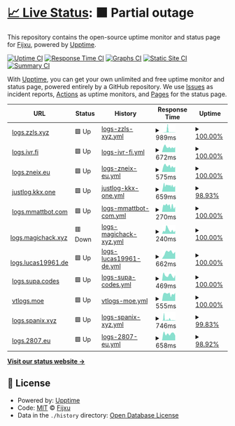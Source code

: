 # [📈 Live Status](https://Fijxu.github.io/justlog-instances-uptime): <!--live status--> **🟧 Partial outage**

This repository contains the open-source uptime monitor and status page for [Fijxu](https://zzls.xyz), powered by [Upptime](https://github.com/upptime/upptime).

[![Uptime CI](https://github.com/Fijxu/justlog-instances-uptime/workflows/Uptime%20CI/badge.svg)](https://github.com/Fijxu/justlog-instances-uptime/actions?query=workflow%3A%22Uptime+CI%22)
[![Response Time CI](https://github.com/Fijxu/justlog-instances-uptime/workflows/Response%20Time%20CI/badge.svg)](https://github.com/Fijxu/justlog-instances-uptime/actions?query=workflow%3A%22Response+Time+CI%22)
[![Graphs CI](https://github.com/Fijxu/justlog-instances-uptime/workflows/Graphs%20CI/badge.svg)](https://github.com/Fijxu/justlog-instances-uptime/actions?query=workflow%3A%22Graphs+CI%22)
[![Static Site CI](https://github.com/Fijxu/justlog-instances-uptime/workflows/Static%20Site%20CI/badge.svg)](https://github.com/Fijxu/justlog-instances-uptime/actions?query=workflow%3A%22Static+Site+CI%22)
[![Summary CI](https://github.com/Fijxu/justlog-instances-uptime/workflows/Summary%20CI/badge.svg)](https://github.com/Fijxu/justlog-instances-uptime/actions?query=workflow%3A%22Summary+CI%22)

With [Upptime](https://upptime.js.org), you can get your own unlimited and free uptime monitor and status page, powered entirely by a GitHub repository. We use [Issues](https://github.com/Fijxu/justlog-instances-uptime/issues) as incident reports, [Actions](https://github.com/Fijxu/justlog-instances-uptime/actions) as uptime monitors, and [Pages](https://Fijxu.github.io/justlog-instances-uptime) for the status page.

<!--start: status pages-->
<!-- This summary is generated by Upptime (https://github.com/upptime/upptime) -->
<!-- Do not edit this manually, your changes will be overwritten -->
<!-- prettier-ignore -->
| URL | Status | History | Response Time | Uptime |
| --- | ------ | ------- | ------------- | ------ |
| <img alt="" src="https://icons.duckduckgo.com/ip3/logs.zzls.xyz.ico" height="13"> [logs.zzls.xyz](https://logs.zzls.xyz) | 🟩 Up | [logs-zzls-xyz.yml](https://github.com/Fijxu/justlog-instances-uptime/commits/HEAD/history/logs-zzls-xyz.yml) | <details><summary><img alt="Response time graph" src="./graphs/logs-zzls-xyz/response-time-week.png" height="20"> 989ms</summary><br><a href="https://justloginstances.zzls.xyz/history/logs-zzls-xyz"><img alt="Response time 709" src="https://img.shields.io/endpoint?url=https%3A%2F%2Fraw.githubusercontent.com%2FFijxu%2Fjustlog-instances-uptime%2FHEAD%2Fapi%2Flogs-zzls-xyz%2Fresponse-time.json"></a><br><a href="https://justloginstances.zzls.xyz/history/logs-zzls-xyz"><img alt="24-hour response time 193" src="https://img.shields.io/endpoint?url=https%3A%2F%2Fraw.githubusercontent.com%2FFijxu%2Fjustlog-instances-uptime%2FHEAD%2Fapi%2Flogs-zzls-xyz%2Fresponse-time-day.json"></a><br><a href="https://justloginstances.zzls.xyz/history/logs-zzls-xyz"><img alt="7-day response time 989" src="https://img.shields.io/endpoint?url=https%3A%2F%2Fraw.githubusercontent.com%2FFijxu%2Fjustlog-instances-uptime%2FHEAD%2Fapi%2Flogs-zzls-xyz%2Fresponse-time-week.json"></a><br><a href="https://justloginstances.zzls.xyz/history/logs-zzls-xyz"><img alt="30-day response time 397" src="https://img.shields.io/endpoint?url=https%3A%2F%2Fraw.githubusercontent.com%2FFijxu%2Fjustlog-instances-uptime%2FHEAD%2Fapi%2Flogs-zzls-xyz%2Fresponse-time-month.json"></a><br><a href="https://justloginstances.zzls.xyz/history/logs-zzls-xyz"><img alt="1-year response time 709" src="https://img.shields.io/endpoint?url=https%3A%2F%2Fraw.githubusercontent.com%2FFijxu%2Fjustlog-instances-uptime%2FHEAD%2Fapi%2Flogs-zzls-xyz%2Fresponse-time-year.json"></a></details> | <details><summary><a href="https://justloginstances.zzls.xyz/history/logs-zzls-xyz">100.00%</a></summary><a href="https://justloginstances.zzls.xyz/history/logs-zzls-xyz"><img alt="All-time uptime 95.06%" src="https://img.shields.io/endpoint?url=https%3A%2F%2Fraw.githubusercontent.com%2FFijxu%2Fjustlog-instances-uptime%2FHEAD%2Fapi%2Flogs-zzls-xyz%2Fuptime.json"></a><br><a href="https://justloginstances.zzls.xyz/history/logs-zzls-xyz"><img alt="24-hour uptime 100.00%" src="https://img.shields.io/endpoint?url=https%3A%2F%2Fraw.githubusercontent.com%2FFijxu%2Fjustlog-instances-uptime%2FHEAD%2Fapi%2Flogs-zzls-xyz%2Fuptime-day.json"></a><br><a href="https://justloginstances.zzls.xyz/history/logs-zzls-xyz"><img alt="7-day uptime 100.00%" src="https://img.shields.io/endpoint?url=https%3A%2F%2Fraw.githubusercontent.com%2FFijxu%2Fjustlog-instances-uptime%2FHEAD%2Fapi%2Flogs-zzls-xyz%2Fuptime-week.json"></a><br><a href="https://justloginstances.zzls.xyz/history/logs-zzls-xyz"><img alt="30-day uptime 75.05%" src="https://img.shields.io/endpoint?url=https%3A%2F%2Fraw.githubusercontent.com%2FFijxu%2Fjustlog-instances-uptime%2FHEAD%2Fapi%2Flogs-zzls-xyz%2Fuptime-month.json"></a><br><a href="https://justloginstances.zzls.xyz/history/logs-zzls-xyz"><img alt="1-year uptime 95.06%" src="https://img.shields.io/endpoint?url=https%3A%2F%2Fraw.githubusercontent.com%2FFijxu%2Fjustlog-instances-uptime%2FHEAD%2Fapi%2Flogs-zzls-xyz%2Fuptime-year.json"></a></details>
| <img alt="" src="https://icons.duckduckgo.com/ip3/logs.ivr.fi.ico" height="13"> [logs.ivr.fi](https://logs.ivr.fi) | 🟩 Up | [logs-ivr-fi.yml](https://github.com/Fijxu/justlog-instances-uptime/commits/HEAD/history/logs-ivr-fi.yml) | <details><summary><img alt="Response time graph" src="./graphs/logs-ivr-fi/response-time-week.png" height="20"> 672ms</summary><br><a href="https://justloginstances.zzls.xyz/history/logs-ivr-fi"><img alt="Response time 555" src="https://img.shields.io/endpoint?url=https%3A%2F%2Fraw.githubusercontent.com%2FFijxu%2Fjustlog-instances-uptime%2FHEAD%2Fapi%2Flogs-ivr-fi%2Fresponse-time.json"></a><br><a href="https://justloginstances.zzls.xyz/history/logs-ivr-fi"><img alt="24-hour response time 705" src="https://img.shields.io/endpoint?url=https%3A%2F%2Fraw.githubusercontent.com%2FFijxu%2Fjustlog-instances-uptime%2FHEAD%2Fapi%2Flogs-ivr-fi%2Fresponse-time-day.json"></a><br><a href="https://justloginstances.zzls.xyz/history/logs-ivr-fi"><img alt="7-day response time 672" src="https://img.shields.io/endpoint?url=https%3A%2F%2Fraw.githubusercontent.com%2FFijxu%2Fjustlog-instances-uptime%2FHEAD%2Fapi%2Flogs-ivr-fi%2Fresponse-time-week.json"></a><br><a href="https://justloginstances.zzls.xyz/history/logs-ivr-fi"><img alt="30-day response time 658" src="https://img.shields.io/endpoint?url=https%3A%2F%2Fraw.githubusercontent.com%2FFijxu%2Fjustlog-instances-uptime%2FHEAD%2Fapi%2Flogs-ivr-fi%2Fresponse-time-month.json"></a><br><a href="https://justloginstances.zzls.xyz/history/logs-ivr-fi"><img alt="1-year response time 555" src="https://img.shields.io/endpoint?url=https%3A%2F%2Fraw.githubusercontent.com%2FFijxu%2Fjustlog-instances-uptime%2FHEAD%2Fapi%2Flogs-ivr-fi%2Fresponse-time-year.json"></a></details> | <details><summary><a href="https://justloginstances.zzls.xyz/history/logs-ivr-fi">100.00%</a></summary><a href="https://justloginstances.zzls.xyz/history/logs-ivr-fi"><img alt="All-time uptime 98.74%" src="https://img.shields.io/endpoint?url=https%3A%2F%2Fraw.githubusercontent.com%2FFijxu%2Fjustlog-instances-uptime%2FHEAD%2Fapi%2Flogs-ivr-fi%2Fuptime.json"></a><br><a href="https://justloginstances.zzls.xyz/history/logs-ivr-fi"><img alt="24-hour uptime 100.00%" src="https://img.shields.io/endpoint?url=https%3A%2F%2Fraw.githubusercontent.com%2FFijxu%2Fjustlog-instances-uptime%2FHEAD%2Fapi%2Flogs-ivr-fi%2Fuptime-day.json"></a><br><a href="https://justloginstances.zzls.xyz/history/logs-ivr-fi"><img alt="7-day uptime 100.00%" src="https://img.shields.io/endpoint?url=https%3A%2F%2Fraw.githubusercontent.com%2FFijxu%2Fjustlog-instances-uptime%2FHEAD%2Fapi%2Flogs-ivr-fi%2Fuptime-week.json"></a><br><a href="https://justloginstances.zzls.xyz/history/logs-ivr-fi"><img alt="30-day uptime 100.00%" src="https://img.shields.io/endpoint?url=https%3A%2F%2Fraw.githubusercontent.com%2FFijxu%2Fjustlog-instances-uptime%2FHEAD%2Fapi%2Flogs-ivr-fi%2Fuptime-month.json"></a><br><a href="https://justloginstances.zzls.xyz/history/logs-ivr-fi"><img alt="1-year uptime 98.74%" src="https://img.shields.io/endpoint?url=https%3A%2F%2Fraw.githubusercontent.com%2FFijxu%2Fjustlog-instances-uptime%2FHEAD%2Fapi%2Flogs-ivr-fi%2Fuptime-year.json"></a></details>
| <img alt="" src="https://icons.duckduckgo.com/ip3/logs.zneix.eu.ico" height="13"> [logs.zneix.eu](https://logs.zneix.eu/) | 🟩 Up | [logs-zneix-eu.yml](https://github.com/Fijxu/justlog-instances-uptime/commits/HEAD/history/logs-zneix-eu.yml) | <details><summary><img alt="Response time graph" src="./graphs/logs-zneix-eu/response-time-week.png" height="20"> 575ms</summary><br><a href="https://justloginstances.zzls.xyz/history/logs-zneix-eu"><img alt="Response time 525" src="https://img.shields.io/endpoint?url=https%3A%2F%2Fraw.githubusercontent.com%2FFijxu%2Fjustlog-instances-uptime%2FHEAD%2Fapi%2Flogs-zneix-eu%2Fresponse-time.json"></a><br><a href="https://justloginstances.zzls.xyz/history/logs-zneix-eu"><img alt="24-hour response time 527" src="https://img.shields.io/endpoint?url=https%3A%2F%2Fraw.githubusercontent.com%2FFijxu%2Fjustlog-instances-uptime%2FHEAD%2Fapi%2Flogs-zneix-eu%2Fresponse-time-day.json"></a><br><a href="https://justloginstances.zzls.xyz/history/logs-zneix-eu"><img alt="7-day response time 575" src="https://img.shields.io/endpoint?url=https%3A%2F%2Fraw.githubusercontent.com%2FFijxu%2Fjustlog-instances-uptime%2FHEAD%2Fapi%2Flogs-zneix-eu%2Fresponse-time-week.json"></a><br><a href="https://justloginstances.zzls.xyz/history/logs-zneix-eu"><img alt="30-day response time 530" src="https://img.shields.io/endpoint?url=https%3A%2F%2Fraw.githubusercontent.com%2FFijxu%2Fjustlog-instances-uptime%2FHEAD%2Fapi%2Flogs-zneix-eu%2Fresponse-time-month.json"></a><br><a href="https://justloginstances.zzls.xyz/history/logs-zneix-eu"><img alt="1-year response time 525" src="https://img.shields.io/endpoint?url=https%3A%2F%2Fraw.githubusercontent.com%2FFijxu%2Fjustlog-instances-uptime%2FHEAD%2Fapi%2Flogs-zneix-eu%2Fresponse-time-year.json"></a></details> | <details><summary><a href="https://justloginstances.zzls.xyz/history/logs-zneix-eu">100.00%</a></summary><a href="https://justloginstances.zzls.xyz/history/logs-zneix-eu"><img alt="All-time uptime 100.00%" src="https://img.shields.io/endpoint?url=https%3A%2F%2Fraw.githubusercontent.com%2FFijxu%2Fjustlog-instances-uptime%2FHEAD%2Fapi%2Flogs-zneix-eu%2Fuptime.json"></a><br><a href="https://justloginstances.zzls.xyz/history/logs-zneix-eu"><img alt="24-hour uptime 100.00%" src="https://img.shields.io/endpoint?url=https%3A%2F%2Fraw.githubusercontent.com%2FFijxu%2Fjustlog-instances-uptime%2FHEAD%2Fapi%2Flogs-zneix-eu%2Fuptime-day.json"></a><br><a href="https://justloginstances.zzls.xyz/history/logs-zneix-eu"><img alt="7-day uptime 100.00%" src="https://img.shields.io/endpoint?url=https%3A%2F%2Fraw.githubusercontent.com%2FFijxu%2Fjustlog-instances-uptime%2FHEAD%2Fapi%2Flogs-zneix-eu%2Fuptime-week.json"></a><br><a href="https://justloginstances.zzls.xyz/history/logs-zneix-eu"><img alt="30-day uptime 100.00%" src="https://img.shields.io/endpoint?url=https%3A%2F%2Fraw.githubusercontent.com%2FFijxu%2Fjustlog-instances-uptime%2FHEAD%2Fapi%2Flogs-zneix-eu%2Fuptime-month.json"></a><br><a href="https://justloginstances.zzls.xyz/history/logs-zneix-eu"><img alt="1-year uptime 100.00%" src="https://img.shields.io/endpoint?url=https%3A%2F%2Fraw.githubusercontent.com%2FFijxu%2Fjustlog-instances-uptime%2FHEAD%2Fapi%2Flogs-zneix-eu%2Fuptime-year.json"></a></details>
| <img alt="" src="https://icons.duckduckgo.com/ip3/justlog.kkx.one.ico" height="13"> [justlog.kkx.one](https://justlog.kkx.one/) | 🟩 Up | [justlog-kkx-one.yml](https://github.com/Fijxu/justlog-instances-uptime/commits/HEAD/history/justlog-kkx-one.yml) | <details><summary><img alt="Response time graph" src="./graphs/justlog-kkx-one/response-time-week.png" height="20"> 659ms</summary><br><a href="https://justloginstances.zzls.xyz/history/justlog-kkx-one"><img alt="Response time 1119" src="https://img.shields.io/endpoint?url=https%3A%2F%2Fraw.githubusercontent.com%2FFijxu%2Fjustlog-instances-uptime%2FHEAD%2Fapi%2Fjustlog-kkx-one%2Fresponse-time.json"></a><br><a href="https://justloginstances.zzls.xyz/history/justlog-kkx-one"><img alt="24-hour response time 647" src="https://img.shields.io/endpoint?url=https%3A%2F%2Fraw.githubusercontent.com%2FFijxu%2Fjustlog-instances-uptime%2FHEAD%2Fapi%2Fjustlog-kkx-one%2Fresponse-time-day.json"></a><br><a href="https://justloginstances.zzls.xyz/history/justlog-kkx-one"><img alt="7-day response time 659" src="https://img.shields.io/endpoint?url=https%3A%2F%2Fraw.githubusercontent.com%2FFijxu%2Fjustlog-instances-uptime%2FHEAD%2Fapi%2Fjustlog-kkx-one%2Fresponse-time-week.json"></a><br><a href="https://justloginstances.zzls.xyz/history/justlog-kkx-one"><img alt="30-day response time 1519" src="https://img.shields.io/endpoint?url=https%3A%2F%2Fraw.githubusercontent.com%2FFijxu%2Fjustlog-instances-uptime%2FHEAD%2Fapi%2Fjustlog-kkx-one%2Fresponse-time-month.json"></a><br><a href="https://justloginstances.zzls.xyz/history/justlog-kkx-one"><img alt="1-year response time 1119" src="https://img.shields.io/endpoint?url=https%3A%2F%2Fraw.githubusercontent.com%2FFijxu%2Fjustlog-instances-uptime%2FHEAD%2Fapi%2Fjustlog-kkx-one%2Fresponse-time-year.json"></a></details> | <details><summary><a href="https://justloginstances.zzls.xyz/history/justlog-kkx-one">98.93%</a></summary><a href="https://justloginstances.zzls.xyz/history/justlog-kkx-one"><img alt="All-time uptime 97.61%" src="https://img.shields.io/endpoint?url=https%3A%2F%2Fraw.githubusercontent.com%2FFijxu%2Fjustlog-instances-uptime%2FHEAD%2Fapi%2Fjustlog-kkx-one%2Fuptime.json"></a><br><a href="https://justloginstances.zzls.xyz/history/justlog-kkx-one"><img alt="24-hour uptime 100.00%" src="https://img.shields.io/endpoint?url=https%3A%2F%2Fraw.githubusercontent.com%2FFijxu%2Fjustlog-instances-uptime%2FHEAD%2Fapi%2Fjustlog-kkx-one%2Fuptime-day.json"></a><br><a href="https://justloginstances.zzls.xyz/history/justlog-kkx-one"><img alt="7-day uptime 98.93%" src="https://img.shields.io/endpoint?url=https%3A%2F%2Fraw.githubusercontent.com%2FFijxu%2Fjustlog-instances-uptime%2FHEAD%2Fapi%2Fjustlog-kkx-one%2Fuptime-week.json"></a><br><a href="https://justloginstances.zzls.xyz/history/justlog-kkx-one"><img alt="30-day uptime 93.80%" src="https://img.shields.io/endpoint?url=https%3A%2F%2Fraw.githubusercontent.com%2FFijxu%2Fjustlog-instances-uptime%2FHEAD%2Fapi%2Fjustlog-kkx-one%2Fuptime-month.json"></a><br><a href="https://justloginstances.zzls.xyz/history/justlog-kkx-one"><img alt="1-year uptime 97.61%" src="https://img.shields.io/endpoint?url=https%3A%2F%2Fraw.githubusercontent.com%2FFijxu%2Fjustlog-instances-uptime%2FHEAD%2Fapi%2Fjustlog-kkx-one%2Fuptime-year.json"></a></details>
| <img alt="" src="https://icons.duckduckgo.com/ip3/logs.mmattbot.com.ico" height="13"> [logs.mmattbot.com](https://logs.mmattbot.com/) | 🟩 Up | [logs-mmattbot-com.yml](https://github.com/Fijxu/justlog-instances-uptime/commits/HEAD/history/logs-mmattbot-com.yml) | <details><summary><img alt="Response time graph" src="./graphs/logs-mmattbot-com/response-time-week.png" height="20"> 270ms</summary><br><a href="https://justloginstances.zzls.xyz/history/logs-mmattbot-com"><img alt="Response time 223" src="https://img.shields.io/endpoint?url=https%3A%2F%2Fraw.githubusercontent.com%2FFijxu%2Fjustlog-instances-uptime%2FHEAD%2Fapi%2Flogs-mmattbot-com%2Fresponse-time.json"></a><br><a href="https://justloginstances.zzls.xyz/history/logs-mmattbot-com"><img alt="24-hour response time 230" src="https://img.shields.io/endpoint?url=https%3A%2F%2Fraw.githubusercontent.com%2FFijxu%2Fjustlog-instances-uptime%2FHEAD%2Fapi%2Flogs-mmattbot-com%2Fresponse-time-day.json"></a><br><a href="https://justloginstances.zzls.xyz/history/logs-mmattbot-com"><img alt="7-day response time 270" src="https://img.shields.io/endpoint?url=https%3A%2F%2Fraw.githubusercontent.com%2FFijxu%2Fjustlog-instances-uptime%2FHEAD%2Fapi%2Flogs-mmattbot-com%2Fresponse-time-week.json"></a><br><a href="https://justloginstances.zzls.xyz/history/logs-mmattbot-com"><img alt="30-day response time 225" src="https://img.shields.io/endpoint?url=https%3A%2F%2Fraw.githubusercontent.com%2FFijxu%2Fjustlog-instances-uptime%2FHEAD%2Fapi%2Flogs-mmattbot-com%2Fresponse-time-month.json"></a><br><a href="https://justloginstances.zzls.xyz/history/logs-mmattbot-com"><img alt="1-year response time 223" src="https://img.shields.io/endpoint?url=https%3A%2F%2Fraw.githubusercontent.com%2FFijxu%2Fjustlog-instances-uptime%2FHEAD%2Fapi%2Flogs-mmattbot-com%2Fresponse-time-year.json"></a></details> | <details><summary><a href="https://justloginstances.zzls.xyz/history/logs-mmattbot-com">100.00%</a></summary><a href="https://justloginstances.zzls.xyz/history/logs-mmattbot-com"><img alt="All-time uptime 98.92%" src="https://img.shields.io/endpoint?url=https%3A%2F%2Fraw.githubusercontent.com%2FFijxu%2Fjustlog-instances-uptime%2FHEAD%2Fapi%2Flogs-mmattbot-com%2Fuptime.json"></a><br><a href="https://justloginstances.zzls.xyz/history/logs-mmattbot-com"><img alt="24-hour uptime 100.00%" src="https://img.shields.io/endpoint?url=https%3A%2F%2Fraw.githubusercontent.com%2FFijxu%2Fjustlog-instances-uptime%2FHEAD%2Fapi%2Flogs-mmattbot-com%2Fuptime-day.json"></a><br><a href="https://justloginstances.zzls.xyz/history/logs-mmattbot-com"><img alt="7-day uptime 100.00%" src="https://img.shields.io/endpoint?url=https%3A%2F%2Fraw.githubusercontent.com%2FFijxu%2Fjustlog-instances-uptime%2FHEAD%2Fapi%2Flogs-mmattbot-com%2Fuptime-week.json"></a><br><a href="https://justloginstances.zzls.xyz/history/logs-mmattbot-com"><img alt="30-day uptime 95.53%" src="https://img.shields.io/endpoint?url=https%3A%2F%2Fraw.githubusercontent.com%2FFijxu%2Fjustlog-instances-uptime%2FHEAD%2Fapi%2Flogs-mmattbot-com%2Fuptime-month.json"></a><br><a href="https://justloginstances.zzls.xyz/history/logs-mmattbot-com"><img alt="1-year uptime 98.92%" src="https://img.shields.io/endpoint?url=https%3A%2F%2Fraw.githubusercontent.com%2FFijxu%2Fjustlog-instances-uptime%2FHEAD%2Fapi%2Flogs-mmattbot-com%2Fuptime-year.json"></a></details>
| <img alt="" src="https://icons.duckduckgo.com/ip3/logs.magichack.xyz.ico" height="13"> [logs.magichack.xyz](https://logs.magichack.xyz/) | 🟥 Down | [logs-magichack-xyz.yml](https://github.com/Fijxu/justlog-instances-uptime/commits/HEAD/history/logs-magichack-xyz.yml) | <details><summary><img alt="Response time graph" src="./graphs/logs-magichack-xyz/response-time-week.png" height="20"> 240ms</summary><br><a href="https://justloginstances.zzls.xyz/history/logs-magichack-xyz"><img alt="Response time 760" src="https://img.shields.io/endpoint?url=https%3A%2F%2Fraw.githubusercontent.com%2FFijxu%2Fjustlog-instances-uptime%2FHEAD%2Fapi%2Flogs-magichack-xyz%2Fresponse-time.json"></a><br><a href="https://justloginstances.zzls.xyz/history/logs-magichack-xyz"><img alt="24-hour response time 206" src="https://img.shields.io/endpoint?url=https%3A%2F%2Fraw.githubusercontent.com%2FFijxu%2Fjustlog-instances-uptime%2FHEAD%2Fapi%2Flogs-magichack-xyz%2Fresponse-time-day.json"></a><br><a href="https://justloginstances.zzls.xyz/history/logs-magichack-xyz"><img alt="7-day response time 240" src="https://img.shields.io/endpoint?url=https%3A%2F%2Fraw.githubusercontent.com%2FFijxu%2Fjustlog-instances-uptime%2FHEAD%2Fapi%2Flogs-magichack-xyz%2Fresponse-time-week.json"></a><br><a href="https://justloginstances.zzls.xyz/history/logs-magichack-xyz"><img alt="30-day response time 1570" src="https://img.shields.io/endpoint?url=https%3A%2F%2Fraw.githubusercontent.com%2FFijxu%2Fjustlog-instances-uptime%2FHEAD%2Fapi%2Flogs-magichack-xyz%2Fresponse-time-month.json"></a><br><a href="https://justloginstances.zzls.xyz/history/logs-magichack-xyz"><img alt="1-year response time 760" src="https://img.shields.io/endpoint?url=https%3A%2F%2Fraw.githubusercontent.com%2FFijxu%2Fjustlog-instances-uptime%2FHEAD%2Fapi%2Flogs-magichack-xyz%2Fresponse-time-year.json"></a></details> | <details><summary><a href="https://justloginstances.zzls.xyz/history/logs-magichack-xyz">100.00%</a></summary><a href="https://justloginstances.zzls.xyz/history/logs-magichack-xyz"><img alt="All-time uptime 99.87%" src="https://img.shields.io/endpoint?url=https%3A%2F%2Fraw.githubusercontent.com%2FFijxu%2Fjustlog-instances-uptime%2FHEAD%2Fapi%2Flogs-magichack-xyz%2Fuptime.json"></a><br><a href="https://justloginstances.zzls.xyz/history/logs-magichack-xyz"><img alt="24-hour uptime 99.98%" src="https://img.shields.io/endpoint?url=https%3A%2F%2Fraw.githubusercontent.com%2FFijxu%2Fjustlog-instances-uptime%2FHEAD%2Fapi%2Flogs-magichack-xyz%2Fuptime-day.json"></a><br><a href="https://justloginstances.zzls.xyz/history/logs-magichack-xyz"><img alt="7-day uptime 100.00%" src="https://img.shields.io/endpoint?url=https%3A%2F%2Fraw.githubusercontent.com%2FFijxu%2Fjustlog-instances-uptime%2FHEAD%2Fapi%2Flogs-magichack-xyz%2Fuptime-week.json"></a><br><a href="https://justloginstances.zzls.xyz/history/logs-magichack-xyz"><img alt="30-day uptime 99.96%" src="https://img.shields.io/endpoint?url=https%3A%2F%2Fraw.githubusercontent.com%2FFijxu%2Fjustlog-instances-uptime%2FHEAD%2Fapi%2Flogs-magichack-xyz%2Fuptime-month.json"></a><br><a href="https://justloginstances.zzls.xyz/history/logs-magichack-xyz"><img alt="1-year uptime 99.87%" src="https://img.shields.io/endpoint?url=https%3A%2F%2Fraw.githubusercontent.com%2FFijxu%2Fjustlog-instances-uptime%2FHEAD%2Fapi%2Flogs-magichack-xyz%2Fuptime-year.json"></a></details>
| <img alt="" src="https://icons.duckduckgo.com/ip3/logs.lucas19961.de.ico" height="13"> [logs.lucas19961.de](https://logs.lucas19961.de/) | 🟩 Up | [logs-lucas19961-de.yml](https://github.com/Fijxu/justlog-instances-uptime/commits/HEAD/history/logs-lucas19961-de.yml) | <details><summary><img alt="Response time graph" src="./graphs/logs-lucas19961-de/response-time-week.png" height="20"> 662ms</summary><br><a href="https://justloginstances.zzls.xyz/history/logs-lucas19961-de"><img alt="Response time 662" src="https://img.shields.io/endpoint?url=https%3A%2F%2Fraw.githubusercontent.com%2FFijxu%2Fjustlog-instances-uptime%2FHEAD%2Fapi%2Flogs-lucas19961-de%2Fresponse-time.json"></a><br><a href="https://justloginstances.zzls.xyz/history/logs-lucas19961-de"><img alt="24-hour response time 696" src="https://img.shields.io/endpoint?url=https%3A%2F%2Fraw.githubusercontent.com%2FFijxu%2Fjustlog-instances-uptime%2FHEAD%2Fapi%2Flogs-lucas19961-de%2Fresponse-time-day.json"></a><br><a href="https://justloginstances.zzls.xyz/history/logs-lucas19961-de"><img alt="7-day response time 662" src="https://img.shields.io/endpoint?url=https%3A%2F%2Fraw.githubusercontent.com%2FFijxu%2Fjustlog-instances-uptime%2FHEAD%2Fapi%2Flogs-lucas19961-de%2Fresponse-time-week.json"></a><br><a href="https://justloginstances.zzls.xyz/history/logs-lucas19961-de"><img alt="30-day response time 662" src="https://img.shields.io/endpoint?url=https%3A%2F%2Fraw.githubusercontent.com%2FFijxu%2Fjustlog-instances-uptime%2FHEAD%2Fapi%2Flogs-lucas19961-de%2Fresponse-time-month.json"></a><br><a href="https://justloginstances.zzls.xyz/history/logs-lucas19961-de"><img alt="1-year response time 662" src="https://img.shields.io/endpoint?url=https%3A%2F%2Fraw.githubusercontent.com%2FFijxu%2Fjustlog-instances-uptime%2FHEAD%2Fapi%2Flogs-lucas19961-de%2Fresponse-time-year.json"></a></details> | <details><summary><a href="https://justloginstances.zzls.xyz/history/logs-lucas19961-de">100.00%</a></summary><a href="https://justloginstances.zzls.xyz/history/logs-lucas19961-de"><img alt="All-time uptime 100.00%" src="https://img.shields.io/endpoint?url=https%3A%2F%2Fraw.githubusercontent.com%2FFijxu%2Fjustlog-instances-uptime%2FHEAD%2Fapi%2Flogs-lucas19961-de%2Fuptime.json"></a><br><a href="https://justloginstances.zzls.xyz/history/logs-lucas19961-de"><img alt="24-hour uptime 100.00%" src="https://img.shields.io/endpoint?url=https%3A%2F%2Fraw.githubusercontent.com%2FFijxu%2Fjustlog-instances-uptime%2FHEAD%2Fapi%2Flogs-lucas19961-de%2Fuptime-day.json"></a><br><a href="https://justloginstances.zzls.xyz/history/logs-lucas19961-de"><img alt="7-day uptime 100.00%" src="https://img.shields.io/endpoint?url=https%3A%2F%2Fraw.githubusercontent.com%2FFijxu%2Fjustlog-instances-uptime%2FHEAD%2Fapi%2Flogs-lucas19961-de%2Fuptime-week.json"></a><br><a href="https://justloginstances.zzls.xyz/history/logs-lucas19961-de"><img alt="30-day uptime 100.00%" src="https://img.shields.io/endpoint?url=https%3A%2F%2Fraw.githubusercontent.com%2FFijxu%2Fjustlog-instances-uptime%2FHEAD%2Fapi%2Flogs-lucas19961-de%2Fuptime-month.json"></a><br><a href="https://justloginstances.zzls.xyz/history/logs-lucas19961-de"><img alt="1-year uptime 100.00%" src="https://img.shields.io/endpoint?url=https%3A%2F%2Fraw.githubusercontent.com%2FFijxu%2Fjustlog-instances-uptime%2FHEAD%2Fapi%2Flogs-lucas19961-de%2Fuptime-year.json"></a></details>
| <img alt="" src="https://icons.duckduckgo.com/ip3/logs.supa.codes.ico" height="13"> [logs.supa.codes](https://logs.supa.codes/) | 🟩 Up | [logs-supa-codes.yml](https://github.com/Fijxu/justlog-instances-uptime/commits/HEAD/history/logs-supa-codes.yml) | <details><summary><img alt="Response time graph" src="./graphs/logs-supa-codes/response-time-week.png" height="20"> 469ms</summary><br><a href="https://justloginstances.zzls.xyz/history/logs-supa-codes"><img alt="Response time 476" src="https://img.shields.io/endpoint?url=https%3A%2F%2Fraw.githubusercontent.com%2FFijxu%2Fjustlog-instances-uptime%2FHEAD%2Fapi%2Flogs-supa-codes%2Fresponse-time.json"></a><br><a href="https://justloginstances.zzls.xyz/history/logs-supa-codes"><img alt="24-hour response time 497" src="https://img.shields.io/endpoint?url=https%3A%2F%2Fraw.githubusercontent.com%2FFijxu%2Fjustlog-instances-uptime%2FHEAD%2Fapi%2Flogs-supa-codes%2Fresponse-time-day.json"></a><br><a href="https://justloginstances.zzls.xyz/history/logs-supa-codes"><img alt="7-day response time 469" src="https://img.shields.io/endpoint?url=https%3A%2F%2Fraw.githubusercontent.com%2FFijxu%2Fjustlog-instances-uptime%2FHEAD%2Fapi%2Flogs-supa-codes%2Fresponse-time-week.json"></a><br><a href="https://justloginstances.zzls.xyz/history/logs-supa-codes"><img alt="30-day response time 496" src="https://img.shields.io/endpoint?url=https%3A%2F%2Fraw.githubusercontent.com%2FFijxu%2Fjustlog-instances-uptime%2FHEAD%2Fapi%2Flogs-supa-codes%2Fresponse-time-month.json"></a><br><a href="https://justloginstances.zzls.xyz/history/logs-supa-codes"><img alt="1-year response time 476" src="https://img.shields.io/endpoint?url=https%3A%2F%2Fraw.githubusercontent.com%2FFijxu%2Fjustlog-instances-uptime%2FHEAD%2Fapi%2Flogs-supa-codes%2Fresponse-time-year.json"></a></details> | <details><summary><a href="https://justloginstances.zzls.xyz/history/logs-supa-codes">100.00%</a></summary><a href="https://justloginstances.zzls.xyz/history/logs-supa-codes"><img alt="All-time uptime 99.81%" src="https://img.shields.io/endpoint?url=https%3A%2F%2Fraw.githubusercontent.com%2FFijxu%2Fjustlog-instances-uptime%2FHEAD%2Fapi%2Flogs-supa-codes%2Fuptime.json"></a><br><a href="https://justloginstances.zzls.xyz/history/logs-supa-codes"><img alt="24-hour uptime 100.00%" src="https://img.shields.io/endpoint?url=https%3A%2F%2Fraw.githubusercontent.com%2FFijxu%2Fjustlog-instances-uptime%2FHEAD%2Fapi%2Flogs-supa-codes%2Fuptime-day.json"></a><br><a href="https://justloginstances.zzls.xyz/history/logs-supa-codes"><img alt="7-day uptime 100.00%" src="https://img.shields.io/endpoint?url=https%3A%2F%2Fraw.githubusercontent.com%2FFijxu%2Fjustlog-instances-uptime%2FHEAD%2Fapi%2Flogs-supa-codes%2Fuptime-week.json"></a><br><a href="https://justloginstances.zzls.xyz/history/logs-supa-codes"><img alt="30-day uptime 100.00%" src="https://img.shields.io/endpoint?url=https%3A%2F%2Fraw.githubusercontent.com%2FFijxu%2Fjustlog-instances-uptime%2FHEAD%2Fapi%2Flogs-supa-codes%2Fuptime-month.json"></a><br><a href="https://justloginstances.zzls.xyz/history/logs-supa-codes"><img alt="1-year uptime 99.81%" src="https://img.shields.io/endpoint?url=https%3A%2F%2Fraw.githubusercontent.com%2FFijxu%2Fjustlog-instances-uptime%2FHEAD%2Fapi%2Flogs-supa-codes%2Fuptime-year.json"></a></details>
| <img alt="" src="https://icons.duckduckgo.com/ip3/vtlogs.moe.ico" height="13"> [vtlogs.moe](https://vtlogs.moe) | 🟩 Up | [vtlogs-moe.yml](https://github.com/Fijxu/justlog-instances-uptime/commits/HEAD/history/vtlogs-moe.yml) | <details><summary><img alt="Response time graph" src="./graphs/vtlogs-moe/response-time-week.png" height="20"> 555ms</summary><br><a href="https://justloginstances.zzls.xyz/history/vtlogs-moe"><img alt="Response time 631" src="https://img.shields.io/endpoint?url=https%3A%2F%2Fraw.githubusercontent.com%2FFijxu%2Fjustlog-instances-uptime%2FHEAD%2Fapi%2Fvtlogs-moe%2Fresponse-time.json"></a><br><a href="https://justloginstances.zzls.xyz/history/vtlogs-moe"><img alt="24-hour response time 636" src="https://img.shields.io/endpoint?url=https%3A%2F%2Fraw.githubusercontent.com%2FFijxu%2Fjustlog-instances-uptime%2FHEAD%2Fapi%2Fvtlogs-moe%2Fresponse-time-day.json"></a><br><a href="https://justloginstances.zzls.xyz/history/vtlogs-moe"><img alt="7-day response time 555" src="https://img.shields.io/endpoint?url=https%3A%2F%2Fraw.githubusercontent.com%2FFijxu%2Fjustlog-instances-uptime%2FHEAD%2Fapi%2Fvtlogs-moe%2Fresponse-time-week.json"></a><br><a href="https://justloginstances.zzls.xyz/history/vtlogs-moe"><img alt="30-day response time 606" src="https://img.shields.io/endpoint?url=https%3A%2F%2Fraw.githubusercontent.com%2FFijxu%2Fjustlog-instances-uptime%2FHEAD%2Fapi%2Fvtlogs-moe%2Fresponse-time-month.json"></a><br><a href="https://justloginstances.zzls.xyz/history/vtlogs-moe"><img alt="1-year response time 631" src="https://img.shields.io/endpoint?url=https%3A%2F%2Fraw.githubusercontent.com%2FFijxu%2Fjustlog-instances-uptime%2FHEAD%2Fapi%2Fvtlogs-moe%2Fresponse-time-year.json"></a></details> | <details><summary><a href="https://justloginstances.zzls.xyz/history/vtlogs-moe">100.00%</a></summary><a href="https://justloginstances.zzls.xyz/history/vtlogs-moe"><img alt="All-time uptime 99.85%" src="https://img.shields.io/endpoint?url=https%3A%2F%2Fraw.githubusercontent.com%2FFijxu%2Fjustlog-instances-uptime%2FHEAD%2Fapi%2Fvtlogs-moe%2Fuptime.json"></a><br><a href="https://justloginstances.zzls.xyz/history/vtlogs-moe"><img alt="24-hour uptime 100.00%" src="https://img.shields.io/endpoint?url=https%3A%2F%2Fraw.githubusercontent.com%2FFijxu%2Fjustlog-instances-uptime%2FHEAD%2Fapi%2Fvtlogs-moe%2Fuptime-day.json"></a><br><a href="https://justloginstances.zzls.xyz/history/vtlogs-moe"><img alt="7-day uptime 100.00%" src="https://img.shields.io/endpoint?url=https%3A%2F%2Fraw.githubusercontent.com%2FFijxu%2Fjustlog-instances-uptime%2FHEAD%2Fapi%2Fvtlogs-moe%2Fuptime-week.json"></a><br><a href="https://justloginstances.zzls.xyz/history/vtlogs-moe"><img alt="30-day uptime 100.00%" src="https://img.shields.io/endpoint?url=https%3A%2F%2Fraw.githubusercontent.com%2FFijxu%2Fjustlog-instances-uptime%2FHEAD%2Fapi%2Fvtlogs-moe%2Fuptime-month.json"></a><br><a href="https://justloginstances.zzls.xyz/history/vtlogs-moe"><img alt="1-year uptime 99.85%" src="https://img.shields.io/endpoint?url=https%3A%2F%2Fraw.githubusercontent.com%2FFijxu%2Fjustlog-instances-uptime%2FHEAD%2Fapi%2Fvtlogs-moe%2Fuptime-year.json"></a></details>
| <img alt="" src="https://icons.duckduckgo.com/ip3/logs.spanix.xyz.ico" height="13"> [logs.spanix.xyz](https://logs.spanix.xyz/) | 🟩 Up | [logs-spanix-xyz.yml](https://github.com/Fijxu/justlog-instances-uptime/commits/HEAD/history/logs-spanix-xyz.yml) | <details><summary><img alt="Response time graph" src="./graphs/logs-spanix-xyz/response-time-week.png" height="20"> 746ms</summary><br><a href="https://justloginstances.zzls.xyz/history/logs-spanix-xyz"><img alt="Response time 270" src="https://img.shields.io/endpoint?url=https%3A%2F%2Fraw.githubusercontent.com%2FFijxu%2Fjustlog-instances-uptime%2FHEAD%2Fapi%2Flogs-spanix-xyz%2Fresponse-time.json"></a><br><a href="https://justloginstances.zzls.xyz/history/logs-spanix-xyz"><img alt="24-hour response time 264" src="https://img.shields.io/endpoint?url=https%3A%2F%2Fraw.githubusercontent.com%2FFijxu%2Fjustlog-instances-uptime%2FHEAD%2Fapi%2Flogs-spanix-xyz%2Fresponse-time-day.json"></a><br><a href="https://justloginstances.zzls.xyz/history/logs-spanix-xyz"><img alt="7-day response time 746" src="https://img.shields.io/endpoint?url=https%3A%2F%2Fraw.githubusercontent.com%2FFijxu%2Fjustlog-instances-uptime%2FHEAD%2Fapi%2Flogs-spanix-xyz%2Fresponse-time-week.json"></a><br><a href="https://justloginstances.zzls.xyz/history/logs-spanix-xyz"><img alt="30-day response time 273" src="https://img.shields.io/endpoint?url=https%3A%2F%2Fraw.githubusercontent.com%2FFijxu%2Fjustlog-instances-uptime%2FHEAD%2Fapi%2Flogs-spanix-xyz%2Fresponse-time-month.json"></a><br><a href="https://justloginstances.zzls.xyz/history/logs-spanix-xyz"><img alt="1-year response time 270" src="https://img.shields.io/endpoint?url=https%3A%2F%2Fraw.githubusercontent.com%2FFijxu%2Fjustlog-instances-uptime%2FHEAD%2Fapi%2Flogs-spanix-xyz%2Fresponse-time-year.json"></a></details> | <details><summary><a href="https://justloginstances.zzls.xyz/history/logs-spanix-xyz">99.83%</a></summary><a href="https://justloginstances.zzls.xyz/history/logs-spanix-xyz"><img alt="All-time uptime 82.83%" src="https://img.shields.io/endpoint?url=https%3A%2F%2Fraw.githubusercontent.com%2FFijxu%2Fjustlog-instances-uptime%2FHEAD%2Fapi%2Flogs-spanix-xyz%2Fuptime.json"></a><br><a href="https://justloginstances.zzls.xyz/history/logs-spanix-xyz"><img alt="24-hour uptime 100.00%" src="https://img.shields.io/endpoint?url=https%3A%2F%2Fraw.githubusercontent.com%2FFijxu%2Fjustlog-instances-uptime%2FHEAD%2Fapi%2Flogs-spanix-xyz%2Fuptime-day.json"></a><br><a href="https://justloginstances.zzls.xyz/history/logs-spanix-xyz"><img alt="7-day uptime 99.83%" src="https://img.shields.io/endpoint?url=https%3A%2F%2Fraw.githubusercontent.com%2FFijxu%2Fjustlog-instances-uptime%2FHEAD%2Fapi%2Flogs-spanix-xyz%2Fuptime-week.json"></a><br><a href="https://justloginstances.zzls.xyz/history/logs-spanix-xyz"><img alt="30-day uptime 76.24%" src="https://img.shields.io/endpoint?url=https%3A%2F%2Fraw.githubusercontent.com%2FFijxu%2Fjustlog-instances-uptime%2FHEAD%2Fapi%2Flogs-spanix-xyz%2Fuptime-month.json"></a><br><a href="https://justloginstances.zzls.xyz/history/logs-spanix-xyz"><img alt="1-year uptime 82.83%" src="https://img.shields.io/endpoint?url=https%3A%2F%2Fraw.githubusercontent.com%2FFijxu%2Fjustlog-instances-uptime%2FHEAD%2Fapi%2Flogs-spanix-xyz%2Fuptime-year.json"></a></details>
| <img alt="" src="https://icons.duckduckgo.com/ip3/logs.2807.eu.ico" height="13"> [logs.2807.eu](https://logs.2807.eu) | 🟩 Up | [logs-2807-eu.yml](https://github.com/Fijxu/justlog-instances-uptime/commits/HEAD/history/logs-2807-eu.yml) | <details><summary><img alt="Response time graph" src="./graphs/logs-2807-eu/response-time-week.png" height="20"> 658ms</summary><br><a href="https://justloginstances.zzls.xyz/history/logs-2807-eu"><img alt="Response time 658" src="https://img.shields.io/endpoint?url=https%3A%2F%2Fraw.githubusercontent.com%2FFijxu%2Fjustlog-instances-uptime%2FHEAD%2Fapi%2Flogs-2807-eu%2Fresponse-time.json"></a><br><a href="https://justloginstances.zzls.xyz/history/logs-2807-eu"><img alt="24-hour response time 671" src="https://img.shields.io/endpoint?url=https%3A%2F%2Fraw.githubusercontent.com%2FFijxu%2Fjustlog-instances-uptime%2FHEAD%2Fapi%2Flogs-2807-eu%2Fresponse-time-day.json"></a><br><a href="https://justloginstances.zzls.xyz/history/logs-2807-eu"><img alt="7-day response time 658" src="https://img.shields.io/endpoint?url=https%3A%2F%2Fraw.githubusercontent.com%2FFijxu%2Fjustlog-instances-uptime%2FHEAD%2Fapi%2Flogs-2807-eu%2Fresponse-time-week.json"></a><br><a href="https://justloginstances.zzls.xyz/history/logs-2807-eu"><img alt="30-day response time 658" src="https://img.shields.io/endpoint?url=https%3A%2F%2Fraw.githubusercontent.com%2FFijxu%2Fjustlog-instances-uptime%2FHEAD%2Fapi%2Flogs-2807-eu%2Fresponse-time-month.json"></a><br><a href="https://justloginstances.zzls.xyz/history/logs-2807-eu"><img alt="1-year response time 658" src="https://img.shields.io/endpoint?url=https%3A%2F%2Fraw.githubusercontent.com%2FFijxu%2Fjustlog-instances-uptime%2FHEAD%2Fapi%2Flogs-2807-eu%2Fresponse-time-year.json"></a></details> | <details><summary><a href="https://justloginstances.zzls.xyz/history/logs-2807-eu">98.92%</a></summary><a href="https://justloginstances.zzls.xyz/history/logs-2807-eu"><img alt="All-time uptime 98.92%" src="https://img.shields.io/endpoint?url=https%3A%2F%2Fraw.githubusercontent.com%2FFijxu%2Fjustlog-instances-uptime%2FHEAD%2Fapi%2Flogs-2807-eu%2Fuptime.json"></a><br><a href="https://justloginstances.zzls.xyz/history/logs-2807-eu"><img alt="24-hour uptime 97.11%" src="https://img.shields.io/endpoint?url=https%3A%2F%2Fraw.githubusercontent.com%2FFijxu%2Fjustlog-instances-uptime%2FHEAD%2Fapi%2Flogs-2807-eu%2Fuptime-day.json"></a><br><a href="https://justloginstances.zzls.xyz/history/logs-2807-eu"><img alt="7-day uptime 98.92%" src="https://img.shields.io/endpoint?url=https%3A%2F%2Fraw.githubusercontent.com%2FFijxu%2Fjustlog-instances-uptime%2FHEAD%2Fapi%2Flogs-2807-eu%2Fuptime-week.json"></a><br><a href="https://justloginstances.zzls.xyz/history/logs-2807-eu"><img alt="30-day uptime 98.92%" src="https://img.shields.io/endpoint?url=https%3A%2F%2Fraw.githubusercontent.com%2FFijxu%2Fjustlog-instances-uptime%2FHEAD%2Fapi%2Flogs-2807-eu%2Fuptime-month.json"></a><br><a href="https://justloginstances.zzls.xyz/history/logs-2807-eu"><img alt="1-year uptime 98.92%" src="https://img.shields.io/endpoint?url=https%3A%2F%2Fraw.githubusercontent.com%2FFijxu%2Fjustlog-instances-uptime%2FHEAD%2Fapi%2Flogs-2807-eu%2Fuptime-year.json"></a></details>

<!--end: status pages-->

[**Visit our status website →**](https://Fijxu.github.io/justlog-instances-uptime)

## 📄 License

- Powered by: [Upptime](https://github.com/upptime/upptime)
- Code: [MIT](./LICENSE) © [Fijxu](https://zzls.xyz)
- Data in the `./history` directory: [Open Database License](https://opendatacommons.org/licenses/odbl/1-0/)
